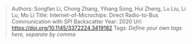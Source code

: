 > Authors: Songfan Li, Chong Zhang, Yihang Song, Hui Zheng, Lu Liu, Li Lu, Mo Li
> Title: Internet-of-Microchips: Direct Radio-to-Bus Communication with SPI Backscatter
> Year: 2020
> Url: https://doi.org/10.1145/3372224.3419182
> Tags: *Define your own tags here, separate by comma*
